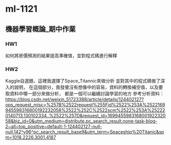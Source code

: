 # ml-1121
## 機器學習概論_期中作業
### HW1
如何將房價預測的結果提高準確值，並對程式碼進行解釋
### HW2
Kaggle自選題，這裡我選擇了Space_Titannic來做分析
並對其中的程式碼做了深入的說明，
在這個部分，我發覺沒有想像中的容易，資料的轉換補空值，以及要取資料中哪一部分來做分析，
都是一個可以繼續討論學習的地方
參考分析資料：https://blog.csdn.net/weixin_51723388/article/details/124402127?ops_request_misc=%257B%2522request%255Fid%2522%253A%2522169945598316800192232058%2522%252C%2522scm%2522%253A%252220140713.130102334..%2522%257D&request_id=169945598316800192232058&biz_id=0&utm_medium=distribute.pc_search_result.none-task-blog-2~all~top_positive~default-1-124402127-null-null.142^v96^pc_search_result_base9&utm_term=Spaceship%20Titanic&spm=1018.2226.3001.4187
